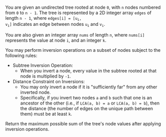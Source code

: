You are given an undirected tree rooted at node `0`, with `n` nodes numbered from `0` to `n - 1`. The tree is represented by a 2D integer array `edges` of length `n - 1`, where <code>edges[i] = [u<sub>i</sub>, v<sub>i</sub>]</code> indicates an edge between nodes <code>u<sub>i</sub></code> and <code>v<sub>i</sub></code>.

You are also given an integer array `nums` of length `n`, where `nums[i]` represents the value at node `i`, and an integer `k`.

You may perform inversion operations on a subset of nodes subject to the following rules:

- Subtree Inversion Operation:
  + When you invert a node, every value in the subtree rooted at that node is multiplied by `-1`.
- Distance Constraint on Inversions:
  + You may only invert a node if it is "sufficiently far" from any other inverted node.
  + Specifically, if you invert two nodes `a` and `b` such that one is an ancestor of the other (i.e., if `LCA(a, b) = a` or `LCA(a, b) = b`), then the distance (the number of edges on the unique path between them) must be at least `k`.

Return the maximum possible sum of the tree's node values after applying inversion operations.